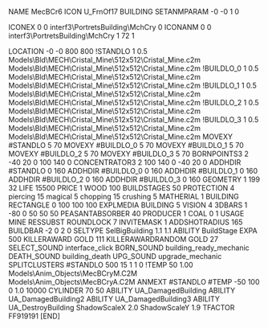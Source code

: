 NAME MecBCr6
ICON U_FrnOf17
BUILDING
SETANMPARAM -0 -0 1 0

ICONEX 0 0 interf3\PortretsBuilding\MchCry 0
ICONANM 0 0 interf3\PortretsBuilding\MchCry 1 72 1

LOCATION -0 -0 800 800
!STANDLO      1 0.5 Models\Bld\MECH\Cristal_Mine\512x512\Cristal_Mine.c2m Models\Bld\MECH\Cristal_Mine\512x512\Cristal_Mine.c2m
!BUILDLO_0    1 0.5 Models\Bld\MECH\Cristal_Mine\512x512\Cristal_Mine.c2m Models\Bld\MECH\Cristal_Mine\512x512\Cristal_Mine.c2m
!BUILDLO_1    1 0.5 Models\Bld\MECH\Cristal_Mine\512x512\Cristal_Mine.c2m Models\Bld\MECH\Cristal_Mine\512x512\Cristal_Mine.c2m
!BUILDLO_2    1 0.5 Models\Bld\MECH\Cristal_Mine\512x512\Cristal_Mine.c2m Models\Bld\MECH\Cristal_Mine\512x512\Cristal_Mine.c2m
!BUILDLO_3    1 0.5 Models\Bld\MECH\Cristal_Mine\512x512\Cristal_Mine.c2m Models\Bld\MECH\Cristal_Mine\512x512\Cristal_Mine.c2m
MOVEXY #STANDLO   5 70
MOVEXY #BUILDLO_0 5 70
MOVEXY #BUILDLO_1 5 70
MOVEXY #BUILDLO_2 5 70
MOVEXY #BUILDLO_3 5 70
BORNPOINTS3 2 -40 20 0 100 140 0
CONCENTRATOR3 2 100 140 0 -40 20 0
ADDHDIR #STANDLO 0 160
ADDHDIR #BUILDLO_0 0 160
ADDHDIR #BUILDLO_1 0 160
ADDHDIR #BUILDLO_2 0 160
ADDHDIR #BUILDLO_3 0 160
GEOMETRY 1 199 32
LIFE     15500
PRICE 1 WOOD 100
BUILDSTAGES 50
PROTECTION 4 piercing 15 magical 5 chopping 15 crushing 5
MATHERIAL 1 BUILDING
RECTANGLE    0 100 100 100
EXPLMEDIA BUILDING 5
VISION 4
3DBARS 1 -80 0 50 50 50
PEASANTABSORBER 40
PRODUCER        1 COAL 0 1
USAGE MINE
RESSUBST
ROUNDLOCK 7
INVITEMASK 1
ADDSHOTRADIUS 165
BUILDBAR -2 0 2 0
SELTYPE SelBigBuilding 1.1 1.1
ABILITY BuildStage
EXPA 500
KILLERAWARD             GOLD 111
KILLERAWARDRANDOM       GOLD 27
SELECT_SOUND interface_click
BORN_SOUND building_ready_mechanic
DEATH_SOUND building_death
UPG_SOUND upgrade_mechanic
SPLITCLUSTERS #STANDLO 500 15 1 1 0
!TEMP 50 1.00 Models\Anim_Objects\MecBCryM.C2M Models\Anim_Objects\MecBCryA.C2M
ANMEXT #STANDLO #TEMP -50 100 0 1.0 10000
CYLINDER 70 50
ABILITY UA_DamagedBuilding
ABILITY UA_DamagedBuilding2
ABILITY UA_DamagedBuilding3
ABILITY UA_DestroyBuilding
ShadowScaleX 2.0
ShadowScaleY 1.9
TFACTOR FF919191
[END]
